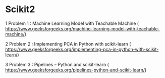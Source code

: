 # Scikit2

1 Problem 1 : Machine Learning Model with Teachable Machine	(	https://www.geeksforgeeks.org/machine-learning-model-with-teachable-machine/)

2 Problem 2 : Implementing PCA in Python with scikit-learn	(	https://www.geeksforgeeks.org/implementing-pca-in-python-with-scikit-learn/)

3 Problem 3 : Pipelines – Python and scikit-learn	(	https://www.geeksforgeeks.org/pipelines-python-and-scikit-learn/)
